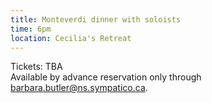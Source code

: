 ```yaml
---
title: Monteverdi dinner with soloists
time: 6pm
location: Cecilia's Retreat
---
```


Tickets: TBA  
Available by advance reservation only through [barbara.butler@ns.sympatico.ca](mailto:barbara.butler@ns.sympatico.ca).